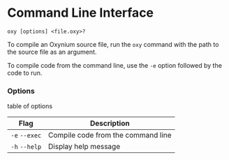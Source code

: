 # Command Line Interface

`oxy [options] <file.oxy>?`

To compile an Oxynium source file,
run the `oxy` command with the path to the source file as an argument.

To compile code from the command line,
use the `-e` option followed by the code to run.

### Options

table of options

| Flag          | Description                        |
|---------------|------------------------------------|
| `-e` `--exec` | Compile code from the command line |
| `-h` `--help` | Display help message               |